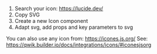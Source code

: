 1. Search your icon: https://lucide.dev/
2. Copy SVG
3. Create a new Icon component
4. Adapt svg, add props and key parameters to svg

You can also use any icon from: https://icones.js.org/ See: https://qwik.builder.io/docs/integrations/icons/#iconesjsorg
